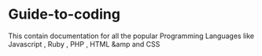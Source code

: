 # Guide-to-coding
This contain documentation for all the popular Programming Languages like Javascript , Ruby , PHP , HTML &amp and CSS
